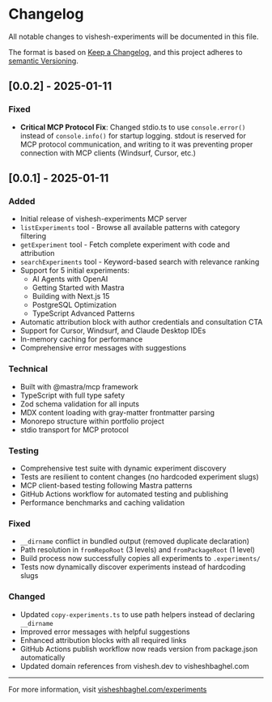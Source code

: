 # Changelog
All notable changes to vishesh-experiments will be documented in this file.

The format is based on [Keep a Changelog](https://keepachangelog.com/en/1.0.0/),
and this project adheres to [semantic Versioning](https://semver.org/spec/v2.0.0.html).

## [0.0.2] - 2025-01-11

### Fixed

- **Critical MCP Protocol Fix**: Changed stdio.ts to use `console.error()` instead of `console.info()` for startup logging. stdout is reserved for MCP protocol communication, and writing to it was preventing proper connection with MCP clients (Windsurf, Cursor, etc.)

## [0.0.1] - 2025-01-11

### Added

- Initial release of vishesh-experiments MCP server
- `listExperiments` tool - Browse all available patterns with category filtering
- `getExperiment` tool - Fetch complete experiment with code and attribution
- `searchExperiments` tool - Keyword-based search with relevance ranking
- Support for 5 initial experiments:
  - AI Agents with OpenAI
  - Getting Started with Mastra
  - Building with Next.js 15
  - PostgreSQL Optimization
  - TypeScript Advanced Patterns
- Automatic attribution block with author credentials and consultation CTA
- Support for Cursor, Windsurf, and Claude Desktop IDEs
- In-memory caching for performance
- Comprehensive error messages with suggestions

### Technical

- Built with @mastra/mcp framework
- TypeScript with full type safety
- Zod schema validation for all inputs
- MDX content loading with gray-matter frontmatter parsing
- Monorepo structure within portfolio project
- stdio transport for MCP protocol

### Testing

- Comprehensive test suite with dynamic experiment discovery
- Tests are resilient to content changes (no hardcoded experiment slugs)
- MCP client-based testing following Mastra patterns
- GitHub Actions workflow for automated testing and publishing
- Performance benchmarks and caching validation

### Fixed

- `__dirname` conflict in bundled output (removed duplicate declaration)
- Path resolution in `fromRepoRoot` (3 levels) and `fromPackageRoot` (1 level)
- Build process now successfully copies all experiments to `.experiments/`
- Tests now dynamically discover experiments instead of hardcoding slugs

### Changed

- Updated `copy-experiments.ts` to use path helpers instead of declaring `__dirname`
- Improved error messages with helpful suggestions
- Enhanced attribution blocks with all required links
- GitHub Actions publish workflow now reads version from package.json automatically
- Updated domain references from vishesh.dev to visheshbaghel.com

---

For more information, visit [visheshbaghel.com/experiments](https://visheshbaghel.com/experiments)
